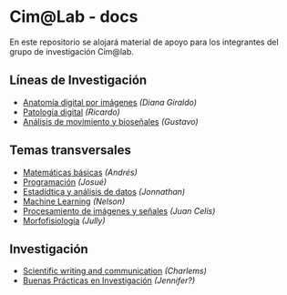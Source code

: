 # Cim@Lab - docs

En este repositorio se alojará material de apoyo para los integrantes del grupo de investigación Cim@lab.  

## Líneas de Investigación

- [Anatomía digital por imágenes](/digital_anatomy) *(Diana Giraldo)*
- [Patología digital](/digital_patholog) *(Ricardo)*
- [Análisis de movimiento y bioseñales](/motion_and_biosignal_analysis) *(Gustavo)*

## Temas transversales

- [Matemáticas básicas](/maths) *(Andrés)*
- [Programación](/programming) *(Josué)*
- [Estadídtica y análisis de datos](/data_science) *(Jonnathan)*
- [Machine Learning](/machine_learning) *(Nelson)*
- [Procesamiento de imágenes y señales](/signal_and_image_processing) *(Juan Celis)*
- [Morfofisiología](/morphophysiology) *(Jully)*

## Investigación

- [Scientific writing and communication](/scientific_communication) *(Charlems)*
- [Buenas Prácticas en Investigación](/research_practices) *(Jennifer?)*
